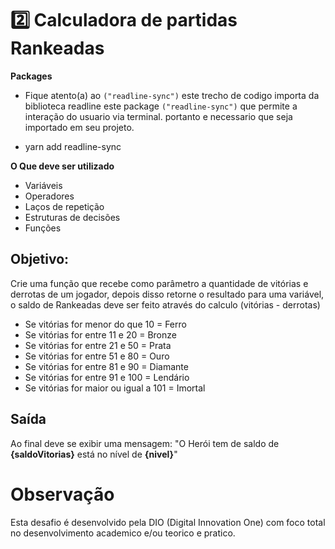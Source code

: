  # 2️⃣ Calculadora de partidas Rankeadas

**Packages**

- Fique atento(a) ao `("readline-sync")` este trecho de codigo importa da biblioteca readline
este package `("readline-sync")` que permite a interação do usuario via terminal. portanto e necessario que seja
importado em seu projeto.

- yarn add readline-sync

**O Que deve ser utilizado**

- Variáveis
- Operadores
- Laços de repetição
- Estruturas de decisões
- Funções

## Objetivo:

Crie uma função que recebe como parâmetro a quantidade de vitórias e derrotas de um jogador,
depois disso retorne o resultado para uma variável, o saldo de Rankeadas deve ser feito através do calculo (vitórias - derrotas)

- Se vitórias for menor do que 10 = Ferro
- Se vitórias for entre 11 e 20 = Bronze
- Se vitórias for entre 21 e 50 = Prata
- Se vitórias for entre 51 e 80 = Ouro
- Se vitórias for entre 81 e 90 = Diamante
- Se vitórias for entre 91 e 100 = Lendário
- Se vitórias for maior ou igual a 101 = Imortal

## Saída

Ao final deve se exibir uma mensagem:
"O Herói tem de saldo de **{saldoVitorias}** está no nível de **{nivel}**"

# Observação

Esta desafio é desenvolvido pela DIO (Digital Innovation One) com foco total no desenvolvimento
academico e/ou teorico e pratico.

